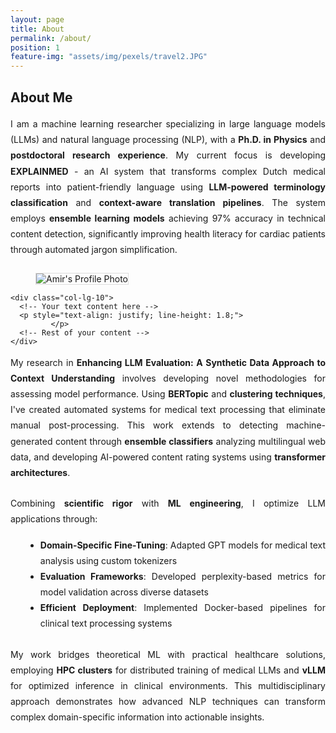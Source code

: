 ```yaml
---
layout: page
title: About
permalink: /about/
position: 1
feature-img: "assets/img/pexels/travel2.JPG"
---
```


## About Me


<p style="text-align: justify; line-height: 1.8; margin-bottom: 1.5rem;">
I am a machine learning researcher specializing in large language models (LLMs) and natural language processing (NLP), with a <strong>Ph.D. in Physics</strong> and <strong>postdoctoral research experience</strong>. My current focus is developing <strong>EXPLAINMED</strong> - an AI system that transforms complex Dutch medical reports into patient-friendly language using <strong>LLM-powered terminology classification</strong> and <strong>context-aware translation pipelines</strong>. The system employs <strong>ensemble learning models</strong> achieving 97% accuracy in technical content detection, significantly improving health literacy for cardiac patients through automated jargon simplification.
</p>  
<div class="container mt-4">
  <div class="row align-items-start">
    <!-- Image column with reduced width -->
    <div class="col-lg-8 text-lg-start ps-0">  <!-- ps-0 removes left padding -->
      <figure class="mb-5 me-3" style="max-width: 400px;">  <!-- Added me-3 for right margin -->
        <img src="{{ '/assets/img/llm.jpg' | relative_url }}"
             alt="Amir's Profile Photo"
             class="img-fluid"
             style="max-width: 400px; height: auto; border: 1px solid #ddd;">
        <figcaption class="mt-2 small"></figcaption>
      </figure>
    </div>
    
  <!-- Content column -->
    <div class="col-lg-10">
      <!-- Your text content here -->
      <p style="text-align: justify; line-height: 1.8;">
             </p>
      <!-- Rest of your content -->
    </div>
  </div>
</div>

<p style="text-align: justify; line-height: 1.8; margin-bottom: 1.5rem;">
My research in <strong>Enhancing LLM Evaluation: A Synthetic Data Approach to Context Understanding</strong> involves developing novel methodologies for assessing model performance. Using <strong>BERTopic</strong> and <strong>clustering techniques</strong>, I've created automated systems for medical text processing that eliminate manual post-processing. This work extends to detecting machine-generated content through <strong>ensemble classifiers</strong> analyzing multilingual web data, and developing AI-powered content rating systems using <strong>transformer architectures</strong>.
</p>  

<div style="text-align: justify; margin-bottom: 1.5rem;">
  <p style="line-height: 1.8; margin-bottom: 1rem;">
  Combining <strong>scientific rigor</strong> with <strong>ML engineering</strong>, I optimize LLM applications through:
  </p>
  <ul style="line-height: 1.8; margin-left: 1.5rem; text-align: justify;">
    <li><strong>Domain-Specific Fine-Tuning</strong>: Adapted GPT models for medical text analysis using custom tokenizers</li>
    <li><strong>Evaluation Frameworks</strong>: Developed perplexity-based metrics for model validation across diverse datasets</li>
    <li><strong>Efficient Deployment</strong>: Implemented Docker-based pipelines for clinical text processing systems</li>
  </ul>
</div>

<p style="text-align: justify; line-height: 1.8;">
My work bridges theoretical ML with practical healthcare solutions, employing <strong>HPC clusters</strong> for distributed training of medical LLMs and <strong>vLLM</strong> for optimized inference in clinical environments. This multidisciplinary approach demonstrates how advanced NLP techniques can transform complex domain-specific information into actionable insights.
</p>

<style>
  .professional-profile ul {
    line-height: 1.7;
  }
  .shadow-lg {
    box-shadow: 0 1rem 3rem rgba(0,0,0,.175)!important;
  }
  .rounded {
    border-radius: 0.375rem!important;
  }
</style>
